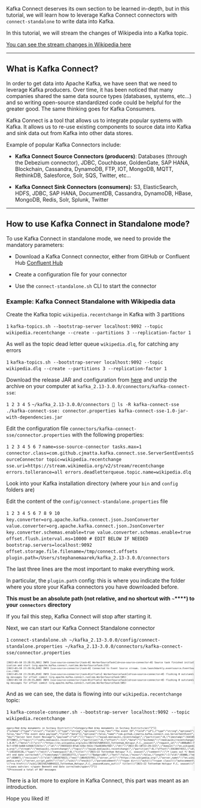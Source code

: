 Kafka Connect deserves its own section to be learned in-depth, but in this tutorial, we will learn how to leverage Kafka Connect connectors with `connect-standalone` to write data into Kafka.

In this tutorial, we will stream the changes of Wikipedia into a Kafka topic.

[You can see the stream changes in Wikipedia here](https://stream.wikimedia.org/v2/stream/recentchange)

___

## What is Kafka Connect?

In order to get data into Apache Kafka, we have seen that we need to leverage Kafka producers. Over time, it has been noticed that many companies shared the same data source types (databases, systems, etc...) and so writing open-source standardized code could be helpful for the greater good. The same thinking goes for Kafka Consumers.

Kafka Connect is a tool that allows us to integrate popular systems with Kafka. It allows us to re-use existing components to source data into Kafka and sink data out from Kafka into other data stores.

Example of popular Kafka Connectors include:

- **Kafka Connect Source Connectors (producers)**: Databases (through the Debezium connector), JDBC, Couchbase, GoldenGate, SAP HANA, Blockchain, Cassandra, DynamoDB, FTP, IOT, MongoDB, MQTT, RethinkDB, Salesforce, Solr, SQS, Twitter, etc…

- **Kafka Connect Sink Connectors (consumers):** S3, ElasticSearch, HDFS, JDBC, SAP HANA, DocumentDB, Cassandra, DynamoDB, HBase, MongoDB, Redis, Solr, Splunk, Twitter

___

## How to use Kafka Connect in Standalone mode?

To use Kafka Connect in standalone mode, we need to provide the mandatory parameters:

- Download a Kafka Connect connector, either from GitHub or Confluent Hub [Confluent Hub](https://www.confluent.io/hub/)

- Create a configuration file for your connector

- Use the `connect-standalone.sh` CLI to start the connector

### Example: Kafka Connect Standalone with Wikipedia data

Create the Kafka topic `wikipedia.recentchange` in Kafka with 3 partitions

`1` `kafka-topics.sh --bootstrap-server localhost:9092 --topic wikipedia.recentchange --create --partitions 3 --replication-factor 1`

As well as the topic dead letter queue `wikipedia.dlq`, for catching any errors

`1` `kafka-topics.sh --bootstrap-server localhost:9092 --topic wikipedia.dlq --create --partitions 3 --replication-factor 1`

Download the release JAR and configuration from [here](https://github.com/simplesteph/kafka-connect-sse/releases/download/v1.0/kafka-connect-sse.zip) and unzip the archive on your computer at `kafka_2.13-3.0.0/connectors/kafka-connect-sse`:

`1 2 3 4 5` `~/kafka_2.13-3.0.0/connectors  ls -R kafka-connect-sse ./kafka-connect-sse: connector.properties kafka-connect-sse-1.0-jar-with-dependencies.jar`

Edit the configuration file `connectors/kafka-connect-sse/connector.properties` with the following properties:

`1 2 3 4 5 6 7` `name=sse-source-connector tasks.max=1 connector.class=com.github.cjmatta.kafka.connect.sse.ServerSentEventsSourceConnector topic=wikipedia.recentchange sse.uri=https://stream.wikimedia.org/v2/stream/recentchange errors.tollerance=all errors.deadletterqueue.topic.name=wikipedia.dlq`

Look into your Kafka installation directory (where your `bin` and `config` folders are)

Edit the content of the `config/connect-standalone.properties` file

`1 2 3 4 5 6 7 8 9 10` `key.converter=org.apache.kafka.connect.json.JsonConverter value.converter=org.apache.kafka.connect.json.JsonConverter key.converter.schemas.enable=true value.converter.schemas.enable=true offset.flush.interval.ms=10000 # EDIT BELOW IF NEEDED bootstrap.servers=localhost:9092 offset.storage.file.filename=/tmp/connect.offsets plugin.path=/Users/stephanemaarek/kafka_2.13-3.0.0/connectors`

The last three lines are the most important to make everything work.

In particular, the `plugin.path` config: this is where you indicate the folder where you store your Kafka connectors you have downloaded before.

**This must be an absolute path (not relative, and no shortcut with** **`~`****) to your** **`connectors`** **directory**

If you fail this step, Kafka Connect will stop after starting it.

Next, we can start our Kafka Connect Standalone connector

`1` `connect-standalone.sh ~/kafka_2.13-3.0.0/config/connect-standalone.properties ~/kafka_2.13-3.0.0/connectors/kafka-connect-sse/connector.properties`

![image__38_.webp](markdown-images/image__38_.webp)

And as we can see, the data is flowing into our `wikipedia.recentchange` topic:

`1` `kafka-console-consumer.sh --bootstrap-server localhost:9092 --topic wikipedia.recentchange`

![image__39_.webp](markdown-images/image__39_.webp)

There is a lot more to explore in Kafka Connect, this part was meant as an introduction.

Hope you liked it!